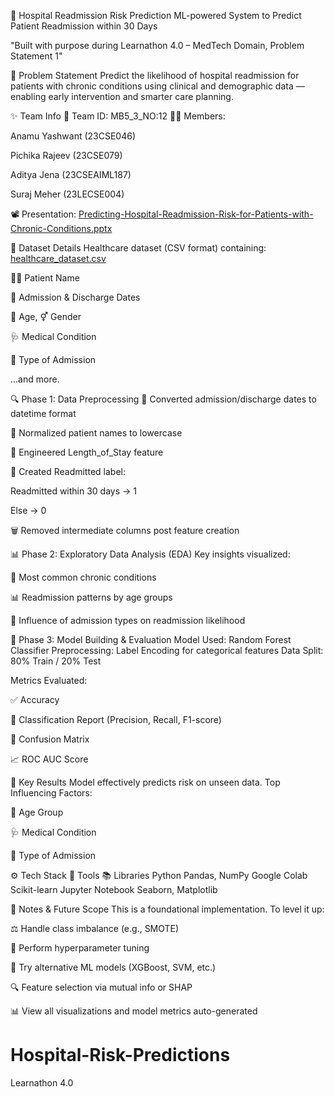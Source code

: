 🏥 Hospital Readmission Risk Prediction
ML-powered System to Predict Patient Readmission within 30 Days

"Built with purpose during Learnathon 4.0 – MedTech Domain, Problem Statement 1"

🚀 Problem Statement
Predict the likelihood of hospital readmission for patients with chronic conditions using clinical and demographic data — enabling early intervention and smarter care planning.

✨ Team Info
👥 Team ID: MB5_3_NO:12
👨‍🔬 Members:

Anamu Yashwant (23CSE046)

Pichika Rajeev (23CSE079)

Aditya Jena (23CSEAIML187)

Suraj Meher (23LECSE004)

📽️ Presentation: [Predicting-Hospital-Readmission-Risk-for-Patients-with-Chronic-Conditions.pptx](https://github.com/user-attachments/files/21432474/Predicting-Hospital-Readmission-Risk-for-Patients-with-Chronic-Conditions.pptx)


📁 Dataset Details
Healthcare dataset (CSV format) containing:
[healthcare_dataset.csv](https://github.com/user-attachments/files/21432513/healthcare_dataset.csv)

🧑‍⚕️ Patient Name

📅 Admission & Discharge Dates

🎂 Age, ⚥ Gender

🩺 Medical Condition

🏥 Type of Admission

...and more.

🔍 Phase 1: Data Preprocessing
🔄 Converted admission/discharge dates to datetime format

🧹 Normalized patient names to lowercase

🏥 Engineered Length_of_Stay feature

🧾 Created Readmitted label:

Readmitted within 30 days → 1

Else → 0

🗑️ Removed intermediate columns post feature creation

📊 Phase 2: Exploratory Data Analysis (EDA)
Key insights visualized:

🔁 Most common chronic conditions

📊 Readmission patterns by age groups

🧭 Influence of admission types on readmission likelihood

🤖 Phase 3: Model Building & Evaluation
Model Used: Random Forest Classifier
Preprocessing: Label Encoding for categorical features
Data Split: 80% Train / 20% Test

Metrics Evaluated:

✅ Accuracy

📄 Classification Report (Precision, Recall, F1-score)

🔁 Confusion Matrix

📈 ROC AUC Score

🧠 Key Results
Model effectively predicts risk on unseen data.
Top Influencing Factors:

🎂 Age Group

🩺 Medical Condition

🏥 Type of Admission

⚙️ Tech Stack
🔧 Tools	📚 Libraries
Python	Pandas, NumPy
Google Colab	Scikit-learn
Jupyter Notebook	Seaborn, Matplotlib

📎 Notes & Future Scope
This is a foundational implementation. To level it up:

⚖️ Handle class imbalance (e.g., SMOTE)

🎯 Perform hyperparameter tuning

🧠 Try alternative ML models (XGBoost, SVM, etc.)

🔍 Feature selection via mutual info or SHAP

📊 View all visualizations and model metrics auto-generated

# Hospital-Risk-Predictions
Learnathon 4.0 

